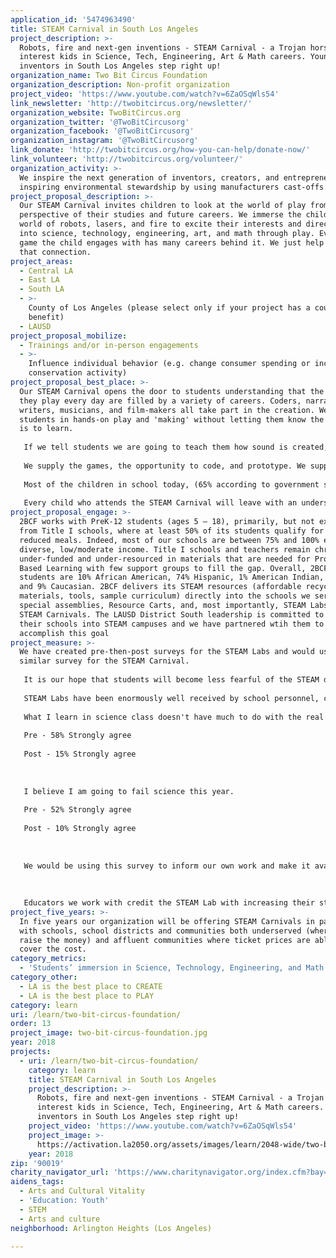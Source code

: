 ```yaml
---
application_id: '5474963490'
title: STEAM Carnival in South Los Angeles
project_description: >-
  Robots, fire and next-gen inventions - STEAM Carnival - a Trojan horse to
  interest kids in Science, Tech, Engineering, Art & Math careers. Young
  inventors in South Los Angeles step right up!
organization_name: Two Bit Circus Foundation
organization_description: Non-profit organization
project_video: 'https://www.youtube.com/watch?v=6ZaOSqWls54'
link_newsletter: 'http://twobitcircus.org/newsletter/'
organization_website: TwoBitCircus.org
organization_twitter: '@TwoBitCircusorg'
organization_facebook: '@TwoBitCircusorg'
organization_instagram: '@TwoBitCircusorg'
link_donate: 'http://twobitcircus.org/how-you-can-help/donate-now/'
link_volunteer: 'http://twobitcircus.org/volunteer/'
organization_activity: >-
  We inspire the next generation of inventors, creators, and entrepreneurs while
  inspiring environmental stewardship by using manufacturers cast-offs.
project_proposal_description: >-
  Our STEAM Carnival invites children to look at the world of play from the
  perspective of their studies and future careers. We immerse the child in the
  world of robots, lasers, and fire to excite their interests and direct them
  into science, technology, engineering, art, and math through play. Every video
  game the child engages with has many careers behind it. We just help them make
  that connection.
project_areas:
  - Central LA
  - East LA
  - South LA
  - >-
    County of Los Angeles (please select only if your project has a countywide
    benefit)
  - LAUSD
project_proposal_mobilize:
  - Trainings and/or in-person engagements
  - >-
    Influence individual behavior (e.g. change consumer spending or increase
    conservation activity)
project_proposal_best_place: >-
  Our STEAM Carnival opens the door to students understanding that the games
  they play every day are filled by a variety of careers. Coders, narrative
  writers, musicians, and film-makers all take part in the creation. We engage
  students in hands-on play and 'making' without letting them know the purpose
  is to learn. 
   
   If we tell students we are going to teach them how sound is created, and we supply a lecture with all the correct information, they will take notes and remember some of what was said. If we have them take apart a speaker, and then make a working headset, they will remember forever how they made sound come out of that headset. 
   
   We supply the games, the opportunity to code, and prototype. We supply tons of random materials and give prompts to what they might make, but we don't supply directions. By doing this we build critical and creative problem solvers.
   
   Most of the children in school today, (65% according to government statistics) will work in jobs that don't yet exist. The only way to prepare them for those jobs is to make sure they can think their way out of a problem, have confidence that they can solve those problems, and in this way, build their self-image as creative problem solvers ready to take on whatever is thrown their way.
   
   Every child who attends the STEAM Carnival will leave with an understanding of their future potential through the act of play.
project_proposal_engage: >-
  2BCF works with PreK-12 students (ages 5 — 18), primarily, but not exclusively
  from Title I schools, where at least 50% of its students qualify for free or
  reduced meals. Indeed, most of our schools are between 75% and 100% ethnically
  diverse, low/moderate income. Title I schools and teachers remain chronically
  under-funded and under-resourced in materials that are needed for Project
  Based Learning with few support groups to fill the gap. Overall, 2BCF’s
  students are 10% African American, 74% Hispanic, 1% American Indian, 6% Asian,
  and 9% Caucasian. 2BCF delivers its STEAM resources (affordable recycled
  materials, tools, sample curriculum) directly into the schools we service via
  special assemblies, Resource Carts, and, most importantly, STEAM Labs and
  STEAM Carnivals. The LAUSD District South leadership is committed to building
  their schools into STEAM campuses and we have partnered wtih them to
  accomplish this goal
project_measure: >-
  We have created pre-then-post surveys for the STEAM Labs and would use a
  similar survey for the STEAM Carnival. 
   
   It is our hope that students will become less fearful of the STEAM disciplines by first experiencing them through artistic expression. It is hoped that these exercises will translate into greater confidence and, ultimately, improved performance on standardized tests.
   
   STEAM Labs have been enormously well received by school personnel, credited with improving student engagement. Our evidence for this is from those pre-then-post surveys in which we asked the following two questions and received these responses:
   
   What I learn in science class doesn't have much to do with the real world.
   
   Pre - 58% Strongly agree
   
   Post - 15% Strongly agree
   
   
   
   I believe I am going to fail science this year.
   
   Pre - 52% Strongly agree
   
   Post - 10% Strongly agree
   
   
   
   We would be using this survey to inform our own work and make it available through open-source sharing platforms.
   
   
   
   Educators we work with credit the STEAM Lab with increasing their students' interest in practical research as an avenue into STEAM principles, as one principal described: “Students created marble runs, musical instruments, trebuchets, and catapults while exploring potential vs. kinetic energy and inertia. Students moved forward in creating simple machines and experimenting with magnets. At the end of the year the students worked together to meet the Rube Goldberg Challenge, creating an invention that pops a balloon.”
project_five_years: >-
  In five years our organization will be offering STEAM Carnivals in partnership
  with schools, school districts and communities both underserved (where we will
  raise the money) and affluent communities where ticket prices are able to
  cover the cost.
category_metrics:
  - 'Students’ immersion in Science, Technology, Engineering, and Math content'
category_other:
  - LA is the best place to CREATE
  - LA is the best place to PLAY
category: learn
uri: /learn/two-bit-circus-foundation/
order: 13
project_image: two-bit-circus-foundation.jpg
year: 2018
projects:
  - uri: /learn/two-bit-circus-foundation/
    category: learn
    title: STEAM Carnival in South Los Angeles
    project_description: >-
      Robots, fire and next-gen inventions - STEAM Carnival - a Trojan horse to
      interest kids in Science, Tech, Engineering, Art & Math careers. Young
      inventors in South Los Angeles step right up!
    project_video: 'https://www.youtube.com/watch?v=6ZaOSqWls54'
    project_image: >-
      https://activation.la2050.org/assets/images/learn/2048-wide/two-bit-circus-foundation.jpg
    year: 2018
zip: '90019'
charity_navigator_url: 'https://www.charitynavigator.org/index.cfm?bay=search.profile&ein=562464067'
aidens_tags:
  - Arts and Cultural Vitality
  - 'Education: Youth'
  - STEM
  - Arts and culture
neighborhood: Arlington Heights (Los Angeles)

---
```

